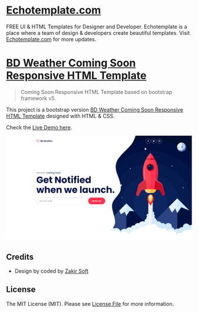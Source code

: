 # [Echotemplate.com](https://echotemplate.com)
FREE UI & HTML Templates for Designer and Developer. Echotemplate is a place where a team of design & developers create beautiful templates. Visit [Echotemplate.com](https://echotemplate.com) for more updates.

# [BD Weather Coming Soon Responsive HTML Template](https://www.echotemplate.com/templates)

> Coming Soon Responsive HTML Template based on bootstrap framework v5.

This project is a bootstrap version [BD Weather Coming Soon Responsive HTML Template](http://echotemplate.com) designed with HTML & CSS.

Check the [Live Demo here](http://demo.echotemplate.com/bd-weather-coming-soon-responsive-html-template/).

![](screenshot.png)

## Credits
- Design by coded by [Zakir Soft](https://zakirsoft.com)

## License
The MIT License (MIT). Please see [License File](LICENSE.md) for more information.